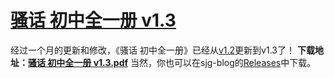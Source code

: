 # [骚话 初中全一册 v1.3](https://github.com/SunJunge08/sjg-blog/issues/6)

经过一个月的更新和修改，《骚话 初中全一册》已经从[v1.2](https://github.com/SunJunge08/sjg-blog/issues/3)更新到v1.3了！
**下载地址：[骚话 初中全一册 v1.3.pdf](https://github.com/SunJunge08/sjg-blog/files/7109203/v1.3.pdf)**
当然，你也可以在sjg-blog的[Releases](https://github.com/SunJunge08/sjg-blog/releases)中下载。
